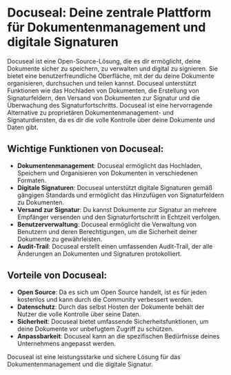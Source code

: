 # Docuseal: Deine zentrale Plattform für Dokumentenmanagement und digitale Signaturen

Docuseal ist eine Open-Source-Lösung, die es dir ermöglicht, deine Dokumente sicher zu speichern, zu verwalten und digital zu signieren. Sie bietet eine benutzerfreundliche Oberfläche, mit der du deine Dokumente organisieren, durchsuchen und teilen kannst. Docuseal unterstützt Funktionen wie das Hochladen von Dokumenten, die Erstellung von Signaturfeldern, den Versand von Dokumenten zur Signatur und die Überwachung des Signaturfortschritts. Docuseal ist eine hervorragende Alternative zu proprietären Dokumentenmanagement- und Signaturdiensten, da es dir die volle Kontrolle über deine Dokumente und Daten gibt.

## Wichtige Funktionen von Docuseal:

* **Dokumentenmanagement**: Docuseal ermöglicht das Hochladen, Speichern und Organisieren von Dokumenten in verschiedenen Formaten.
* **Digitale Signaturen**: Docuseal unterstützt digitale Signaturen gemäß gängigen Standards und ermöglicht das Hinzufügen von Signaturfeldern zu Dokumenten.
* **Versand zur Signatur**: Du kannst Dokumente zur Signatur an mehrere Empfänger versenden und den Signaturfortschritt in Echtzeit verfolgen.
* **Benutzerverwaltung**: Docuseal ermöglicht die Verwaltung von Benutzern und deren Berechtigungen, um die Sicherheit deiner Dokumente zu gewährleisten.
* **Audit-Trail**: Docuseal erstellt einen umfassenden Audit-Trail, der alle Änderungen an Dokumenten und Signaturen protokolliert.

## Vorteile von Docuseal:

* **Open Source**: Da es sich um Open Source handelt, ist es für jeden kostenlos und kann durch die Community verbessert werden.
* **Datenschutz**: Durch das selbst Hosten der Dokumente behält der Nutzer die volle Kontrolle über seine Daten.
* **Sicherheit**: Docuseal bietet umfassende Sicherheitsfunktionen, um deine Dokumente vor unbefugtem Zugriff zu schützen.
* **Anpassbarkeit**: Docuseal kann an die spezifischen Bedürfnisse deines Unternehmens angepasst werden.

Docuseal ist eine leistungsstarke und sichere Lösung für das Dokumentenmanagement und die digitale Signatur.